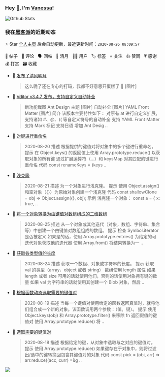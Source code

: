 ### Hey 👋, I'm [Vanessa](http://vanessa.b3log.org/)!

![Github Stats](https://github-readme-stats.vercel.app/api?username=Vanessa219&show_icons=true)

<!--events start -->

### 我在[黑客派](https://hacpai.com)的近期动态

⭐️ Star [个人主页](https://github.com/Vanessa219/Vanessa219) 后会自动更新，最近更新时间：`2020-08-26 08:09:57`

📝 帖子 &nbsp; 💬 评论 &nbsp; 🗣 回帖 &nbsp; 🌙 清月 &nbsp; 👨‍💻 用户 &nbsp; 🏷️ 标签 &nbsp; ⭐️ 关注 &nbsp; 👍 赞同 &nbsp; 💗 感谢 &nbsp; 💰 打赏 &nbsp; 🗃 收藏

* 🌙 [发布了清风明月](https://hacpai.com/member/Vanessa/breezemoons/1598370562888)

  > 这么晚了还在专心的打码，我都不好意思开蛋糕了 🎂 [图片]
* 📝 [Vditor v3.4.7 发布，支持自定义自动补全](https://hacpai.com/article/1598366555458)

  > 新功能截图 Ant Design 主题 [图片] 自动补全 [图片] YAML Front Matter [图片] 简介 该版本主要特性如下： 对原有 at 进行自定义扩展，支持诸如 #、@、(( 等自定义符号的自动补全 支持 YAML Front Matter 支持 Mark 标记 支持日语 增加 Ant Desig ..
* 📝 [对键进行重命名](https://hacpai.com/article/1598339683043)

  > 2020-08-20 描述 根据提供的键值对将对象中的多个键进行重命名。 提示 在 Object.keys() 的返回值上使用 Array.prototype.reduce() 以获取对象的所有键 通过扩展运算符（...）和 keysMap 对其匹配的键进行重命名 代码 const renameKeys = (keys ..
* 📝 [浅克隆](https://hacpai.com/article/1598337646623)

  > 2020-08-21 描述 为一个对象进行浅克隆。 提示 使用 Object.assign() 和空对象（{}）为原始对象创建一个浅克隆 代码 const shallowClone = obj =&gt; Object.assign({}, obj); 示例 浅克隆一个对象： const a = { x: true,  ..
* 📝 [将一个对象转换为由键值对数组组成的二维数组](https://hacpai.com/article/1598329328128)

  > 2020-08-25 描述 从一个对象或其他迭代（对象，数组、字符串、集合等）中创建一个由键值对数组组成的数组。 提示 检查 Symbol.iterator 是否被定义 如果是的话，使用 Array.prototype.entries() 为给定的可迭代对象获取他的迭代器 使用 Array.from() 将结果转换为一 ..
* 📝 [获取各类型值的长度](https://hacpai.com/article/1598328307459)

  > 2020-08-24 描述 获取一个数组、对象或字符串的长度。 提示 获取 val 的类型（array，object 或者 string） 数组使用 length 属性 如果 length 或者 size 可用的话就使用他们，否则的话使用对象拥有键的数量 如果 val 为字符串的话就使用其创建一个 Blob 对象，然后 ..
* 📝 [根据函数动态选取需要的键值对](https://hacpai.com/article/1598326927884)

  > 2020-08-19 描述 当每一个键值对使用给定的函数返回真值时，就将他们组合成一个新的对象。该函数调用两个参数：（值，键）。 提示 使用 Object.keys(obj) 和 Array.prototype.filter() 来移除 fn 返回假值的键值对 使用 Array.prototype.reduce() 将 ..
* 📝 [选取需要的键值对](https://hacpai.com/article/1598325848805)

  > 2020-08-18 描述 根据给定的键，从对象中选取与之对应的键值对。 提示 使用 Array.prototype.reduce() 如果键存在于对象中，则将过滤出/选中的键转换回包含其键值对的对象 代码 const pick = (obj, arr) =&gt; arr.reduce((acc, curr) =&g ..


<!--events end -->

<a title="Hits" target="_blank" href="https://github.com/Vanessa219/Vanessa219"><img src="https://hits.b3log.org/Vanessa219/Vanessa219.svg"></a>
